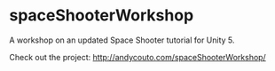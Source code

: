 # spaceShooterWorkshop
A workshop on an updated Space Shooter tutorial for Unity 5. 

Check out the project: http://andycouto.com/spaceShooterWorkshop/
